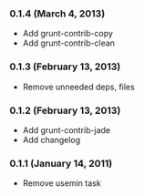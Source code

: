 ### 0.1.4 (March 4, 2013)

* Add grunt-contrib-copy
* Add grunt-contrib-clean

### 0.1.3 (February 13, 2013)

* Remove unneeded deps, files

### 0.1.2 (February 13, 2013)

* Add grunt-contrib-jade
* Add changelog

### 0.1.1 (January 14, 2011)

* Remove usemin task
